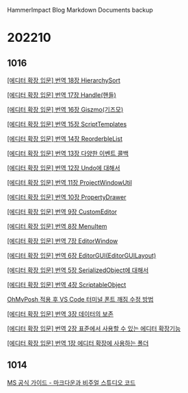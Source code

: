 HammerImpact Blog Markdown Documents backup

# 202210

## 1016

[[에디터 확장 입문] 번역 18장 HierarchySort](posts/20221016/20221016205918/index.md)

[[에디터 확장 입문] 번역 17장 Handle(핸들)](posts/20221016/20221016205435/index.md)

[[에디터 확장 입문] 번역 16장 Giszmo(기즈모)](posts/20221016/20221016204933/index.md)

[[에디터 확장 입문] 번역 15장 ScriptTemplates](posts/20221016/20221016203335/index.md)

[[에디터 확장 입문] 번역 14장 ReorderbleList](posts/20221016/20221016202737/index.md)

[[에디터 확장 입문] 번역 13장 다양한 이벤트 콜백](posts/20221016/20221016112433/index.md)

[[에디터 확장 입문] 번역 12장 Undo에 대해서](posts/20221016/20221016110400/index.md)

[[에디터 확장 입문] 번역 11장 ProjectWindowUtil](posts/20221016/20221016110136/index.md)

[[에디터 확장 입문] 번역 10장 PropertyDrawer ](posts/20221016/20221016105551/index.md)

[[에디터 확장 입문] 번역 9장 CustomEditor](posts/20221016/20221016103311/index.md)

[[에디터 확장 입문] 번역 8장 MenuItem](posts/20221016/20221016102449/index.md)

[[에디터 확장 입문] 번역 7장 EditorWindow](posts/20221016/20221016080618/index.md)

[[에디터 확장 입문] 번역 6장 EditorGUI(EditorGUILayout)](posts/20221016/20221016074242/index.md)

[[에디터 확장 입문] 번역 5장 SerializedObject에 대해서 ](posts/20221016/20221016072341/index.md)

[[에디터 확장 입문] 번역 4장 ScriptableObject](posts/20221016/20221016071939/index.md)

[OhMyPosh 적용 후 VS Code 터미널 폰트 깨짐 수정 방법](posts/20221016/20221016071001/index.md)

[[에디터 확장 입문] 번역 3장 데이터의 보존](posts/20221016/20221016065634/index.md)

[[에디터 확장 입문] 번역 2장 표준에서 사용할 수 있는 에디터 확장기능](posts/20221016/20221016065255/index.md)

[[에디터 확장 입문] 번역 1장 에디터 확장에 사용하는 폴더](posts/20221016/20221016064852/index.md)

## 1014

[MS 공식 가이드 - 마크다운과 비주얼 스튜디오 코드](posts/20221014/20221014183001/index.md)

